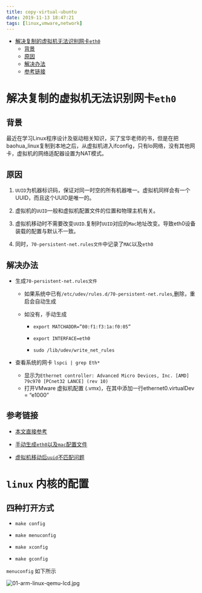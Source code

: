 ```yaml
---
title: copy-virtual-ubuntu
date: 2019-11-13 18:47:21
tags: [linux,vmware,network]
---
```

<!-- TOC -->

- [解决复制的虚拟机无法识别网卡`eth0`](#解决复制的虚拟机无法识别网卡eth0)
    - [背景](#背景)
    - [原因](#原因)
    - [解决办法](#解决办法)
    - [参考链接](#参考链接)

<!-- /TOC -->
# 解决复制的虚拟机无法识别网卡`eth0`

## 背景

最近在学习Linux程序设计及驱动相关知识，买了宝华老师的书，但是在把baohua_linux复制到本地之后，从虚拟机进入ifconfig，只有lo网络，没有其他网卡，虚拟机的网络适配器设置为NAT模式。
<!--more-->
## 原因

1. `UUID`为机器标识码，保证对同一时空的所有机器唯一。虚拟机同样会有一个UUID，而且这个UUID是唯一的。

2. 虚拟机的`UUID`一般和虚拟机配置文件的位置和物理主机有关。

3. 虚拟机移动时不需要改变`UUID`.复制时`UUID`对应的`Mac`地址改变。导致eth0设备装载的配置与默认不一致。

4. 同时，`70-persistent-net.rules文件`中记录了`MAC`以及`eth0`

## 解决办法

- 生成`70-persistent-net.rules文件`

  - 如果系统中已有`/etc/udev/rules.d/70-persistent-net.rules`,删除，重启会自动生成
  - 如没有，手动生成

    - `export MATCHADDR=”00:f1:f3:1a:f0:05”`

    - `export INTERFACE=eth0`

    - `sudo /lib/udev/write_net_rules`
- 查看系统的网卡 `lspci | grep Eth*` 

  - 显示为`Ethernet controller: Advanced Micro Devices, Inc. [AMD] 79c970 [PCnet32 LANCE] (rev 10)`
  - 打开VMware 虚拟机配置 (.vmx)，在其中添加一行ethernet0.virtualDev = “e1000”


## 参考链接

- [本文直接参考](https://blog.csdn.net/five0918/article/details/72782531)

- [手动生成`eth0`以及`mac`配置文件](https://blog.csdn.net/gw85047034/article/details/50978490)

- [虚拟机移动后`uuid`不匹配问题](https://blog.51cto.com/bfe99/900977)


# `linux` 内核的配置

<!--more-->

## 四种打开方式

- `make config`

- `make menuconfig`

- `make xconfig`

- `make gconfig`

`menuconfig` 如下所示

![01-arm-linux-qemu-lcd.jpg](https://i.loli.net/2019/11/13/RV1HtyCN2Y3OPsW.jpg)